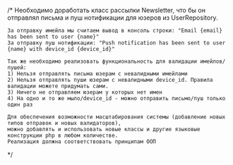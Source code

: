 /*
Необходимо доработать класс рассылки Newsletter, что бы он отправлял письма
и пуш нотификации для юзеров из UserRepository.

    За отправку имейла мы считаем вывод в консоль строки: "Email {email} has been sent to user {name}"
    За отправку пуш нотификации: "Push notification has been sent to user {name} with device_id {device_id}"
    
    Так же необходимо реализовать функциональность для валидации имейлов/пушей:
    1) Нельзя отправлять письма юзерам с невалидными имейлами
    2) Нельзя отправлять пуши юзерам с невалидными device_id. Правила валидации можете придумать сами.
    3) Ничего не отправляем юзерам у которых нет имен
    4) На одно и то же мыло/device_id - можно отправить письмо/пуш только один раз
    
    Для обеспечения возможности масштабирования системы (добавление новых типов отправок и новых валидаторов), 
    можно добавлять и использовать новые классы и другие языковые конструкции php в любом количестве. 
    Реализация должна соответствовать принципам ООП
*/ 